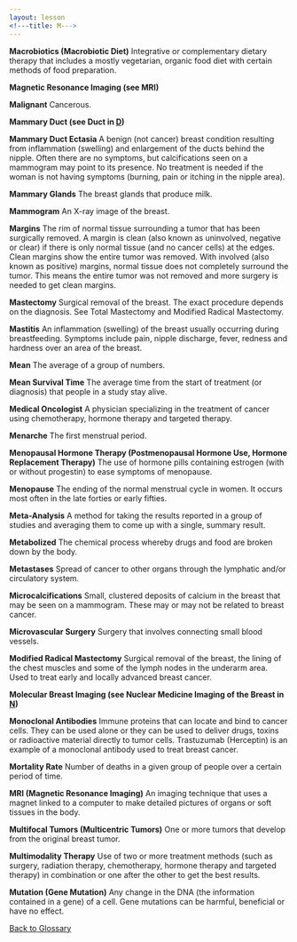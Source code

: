 ```yaml
---
layout: lesson
<!---title: M--->
---
```


<a name="top"></a>

**Macrobiotics (Macrobiotic Diet)** 
Integrative or complementary dietary therapy that includes a mostly vegetarian, organic food diet with certain methods of food preparation.

**Magnetic Resonance Imaging (see MRI)**  

**Malignant** 
Cancerous.

**Mammary Duct (see Duct in [D](/{{page.root}}/myhthelperEduContent/D/index.html))** 

**Mammary Duct Ectasia** 
A benign (not cancer) breast condition resulting from inflammation (swelling) and enlargement of the ducts behind the nipple. Often there are no symptoms, but calcifications seen on a mammogram may point to its presence. No treatment is needed if the woman is not having symptoms (burning, pain or itching in the nipple area).

**Mammary Glands** 
The breast glands that produce milk.

**Mammogram** 
An X-ray image of the breast.

**Margins** 
The rim of normal tissue surrounding a tumor that has been surgically removed. A margin is clean (also known as uninvolved, negative or clear) if there is only normal tissue (and no cancer cells) at the edges. Clean margins show the entire tumor was removed. With involved (also known as positive) margins, normal tissue does not completely surround the tumor. This means the entire tumor was not removed and more surgery is needed to get clean margins.
 
**Mastectomy** 
Surgical removal of the breast. The exact procedure depends on the diagnosis. See Total Mastectomy and Modified Radical Mastectomy.

**Mastitis** 
An inflammation (swelling) of the breast usually occurring during breastfeeding. Symptoms include pain, nipple discharge, fever, redness and hardness over an area of the breast.

**Mean** 
The average of a group of numbers.

**Mean Survival Time** 
The average time from the start of treatment (or diagnosis) that people in a study stay alive.

**Medical Oncologist** 
A physician specializing in the treatment of cancer using chemotherapy, hormone therapy and targeted therapy.

**Menarche** 
The first menstrual period.

**Menopausal Hormone Therapy (Postmenopausal Hormone Use, Hormone Replacement Therapy)** 
The use of hormone pills containing estrogen (with or without progestin) to ease symptoms of menopause.

**Menopause** 
The ending of the normal menstrual cycle in women. It occurs most often in the late forties or early fifties.

**Meta-Analysis** 
A method for taking the results reported in a group of studies and averaging them to come up with a single, summary result.
 
**Metabolized** 
The chemical process whereby drugs and food are broken down by the body.

**Metastases** 
Spread of cancer to other organs through the lymphatic and/or circulatory system.

**Microcalcifications** 
Small, clustered deposits of calcium in the breast that may be seen on a mammogram. These may or may not be related to breast cancer.

**Microvascular Surgery** 
Surgery that involves connecting small blood vessels.

**Modified Radical Mastectomy** 
Surgical removal of the breast, the lining of the chest muscles and some of the lymph nodes in the underarm area. Used to treat early and locally advanced breast cancer.

**Molecular Breast Imaging (see Nuclear Medicine Imaging of the Breast in [N](/{{page.root}}/myhthelperEduContent/N/index.html))**  

**Monoclonal Antibodies** 
Immune proteins that can locate and bind to cancer cells. They can be used alone
or they can be used to deliver drugs, toxins or radioactive material directly to tumor cells. Trastuzumab (Herceptin) is an example of a monoclonal antibody used to treat breast cancer.

**Mortality Rate** 
Number of deaths in a given group of people over a certain period of time.

**MRI (Magnetic Resonance Imaging)** 
An imaging technique that uses a magnet linked to a computer to make detailed pictures of organs or soft tissues in the body.

**Multifocal Tumors (Multicentric  Tumors)** 
One or more tumors that develop from the original breast tumor.

**Multimodality Therapy** 
Use of two or more treatment methods (such as surgery, radiation therapy, chemotherapy, hormone therapy and targeted therapy) in combination or one after the other to get the best results.

**Mutation (Gene Mutation)** 
Any change in the DNA (the information contained in a gene) of a cell. Gene mutations can be harmful, beneficial or have no effect.

<!--a href="#top">Back to top of page</a-->
<a href="https://scnslabutsa.github.io/myhthelperEduContent/Glossary/index.html">Back to Glossary</a>
